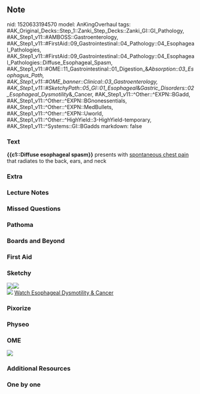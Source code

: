 ## Note
nid: 1520633194570
model: AnKingOverhaul
tags: #AK_Original_Decks::Step_1::Zanki_Step_Decks::Zanki_GI::GI_Pathology, #AK_Step1_v11::#AMBOSS::Gastroenterology, #AK_Step1_v11::#FirstAid::09_Gastrointestinal::04_Pathology::04_Esophageal_Pathologies, #AK_Step1_v11::#FirstAid::09_Gastrointestinal::04_Pathology::04_Esophageal_Pathologies::Diffuse_Esophageal_Spasm, #AK_Step1_v11::#OME::11_Gastrointestinal::01_Digestion_&_Absorption::03_Esophagus_Path, #AK_Step1_v11::#OME_banner::Clinical::03_Gastroenterology, #AK_Step1_v11::#SketchyPath::05_GI::01_Esophageal_&_Gastric_Disorders::02_Esophageal_Dysmotility_&_Cancer, #AK_Step1_v11::^Other::^EXPN::BGadd, #AK_Step1_v11::^Other::^EXPN::BGnonessentials, #AK_Step1_v11::^Other::^EXPN::MedBullets, #AK_Step1_v11::^Other::^EXPN::Uworld, #AK_Step1_v11::^Other::^HighYield::3-HighYield-temporary, #AK_Step1_v11::^Systems::GI::BGadds
markdown: false

### Text
<b>{{c1::Diffuse esophageal spasm}}</b> presents with
<u>spontaneous chest pain</u> that radiates to the back, ears, and
neck

### Extra


### Lecture Notes


### Missed Questions


### Pathoma


### Boards and Beyond


### First Aid


### Sketchy
<div><img src=
"diffuse%20esophageal%20spasm%20chest%20pain_1566160514431.jpg"><img src="Diffuse%20esophageal%20spasm.JPG"></div><img src="Zoverall%20picture%20(38)_1566160514431.JPG">
<a href=
"https://dashboard.sketchy.com/study/medical/courses/medical-pathophysiology/units/medical-pathophysiology-gi/videos/medical-pathophysiology-gi-esophageal-and-gastric-disorders-esophageal-dysmotility-and-cancer?utm_source=anki&utm_medium=partnership&utm_campaign=february_update&utm_content=medical">
Watch Esophageal Dysmotility & Cancer</a>

### Pixorize


### Physeo


### OME
<div class="ome-widget">
  <a href=
  "https://onlinemeded.org/spa/gastroenterology?ref=anki"><img src=
  "_OME_AnkiFlashcards_Topic_3.png"></a>
</div>

### Additional Resources


### One by one

